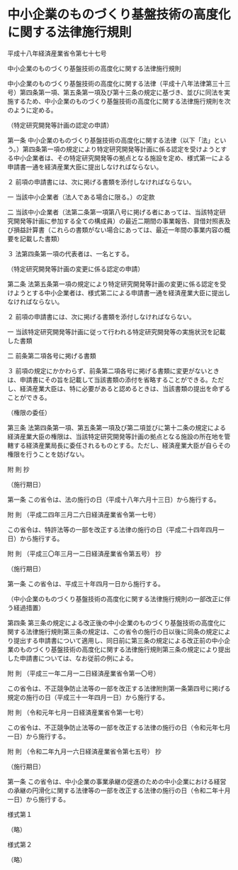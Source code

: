 # 中小企業のものづくり基盤技術の高度化に関する法律施行規則

平成十八年経済産業省令第七十七号

中小企業のものづくり基盤技術の高度化に関する法律施行規則

中小企業のものづくり基盤技術の高度化に関する法律（平成十八年法律第三十三号）第四条第一項、第五条第一項及び第十三条の規定に基づき、並びに同法を実施するため、中小企業のものづくり基盤技術の高度化に関する法律施行規則を次のように定める。

（特定研究開発等計画の認定の申請）

第一条 中小企業のものづくり基盤技術の高度化に関する法律（以下「法」という。）第四条第一項の規定により特定研究開発等計画に係る認定を受けようとする中小企業者は、その特定研究開発等の拠点となる施設を定め、様式第一による申請書一通を経済産業大臣に提出しなければならない。

２ 前項の申請書には、次に掲げる書類を添付しなければならない。

一 当該中小企業者（法人である場合に限る。）の定款

二 当該中小企業者（法第二条第一項第八号に掲げる者にあっては、当該特定研究開発等計画に参加する全ての構成員）の最近二期間の事業報告、貸借対照表及び損益計算書（これらの書類がない場合にあっては、最近一年間の事業内容の概要を記載した書類）

３ 法第四条第一項の代表者は、一名とする。

（特定研究開発等計画の変更に係る認定の申請）

第二条 法第五条第一項の規定により特定研究開発等計画の変更に係る認定を受けようとする中小企業者は、様式第二による申請書一通を経済産業大臣に提出しなければならない。

２ 前項の申請書には、次に掲げる書類を添付しなければならない。

一 当該特定研究開発等計画に従って行われる特定研究開発等の実施状況を記載した書類

二 前条第二項各号に掲げる書類

３ 前項の規定にかかわらず、前条第二項各号に掲げる書類に変更がないときは、申請書にその旨を記載して当該書類の添付を省略することができる。ただし、経済産業大臣は、特に必要があると認めるときは、当該書類の提出を命ずることができる。

（権限の委任）

第三条 法第四条第一項、第五条第一項及び第二項並びに第十二条の規定による経済産業大臣の権限は、当該特定研究開発等計画の拠点となる施設の所在地を管轄する経済産業局長に委任されるものとする。ただし、経済産業大臣が自らその権限を行うことを妨げない。

附 則 抄

（施行期日）

第一条 この省令は、法の施行の日（平成十八年六月十三日）から施行する。

附 則 （平成二四年三月二六日経済産業省令第一七号）

この省令は、特許法等の一部を改正する法律の施行の日（平成二十四年四月一日）から施行する。

附 則 （平成三〇年三月一二日経済産業省令第五号） 抄

（施行期日）

第一条 この省令は、平成三十年四月一日から施行する。

（中小企業のものづくり基盤技術の高度化に関する法律施行規則の一部改正に伴う経過措置）

第四条 第三条の規定による改正後の中小企業のものづくり基盤技術の高度化に関する法律施行規則第三条の規定は、この省令の施行の日以後に同条の規定により提出する申請書について適用し、同日前に第三条の規定による改正前の中小企業のものづくり基盤技術の高度化に関する法律施行規則第三条の規定により提出した申請書については、なお従前の例による。

附 則 （平成三一年二月一二日経済産業省令第一〇号）

この省令は、不正競争防止法等の一部を改正する法律附則第一条第四号に掲げる規定の施行の日（平成三十一年四月一日）から施行する。

附 則 （令和元年七月一日経済産業省令第一七号）

この省令は、不正競争防止法等の一部を改正する法律の施行の日（令和元年七月一日）から施行する。

附 則 （令和二年九月一六日経済産業省令第七五号） 抄

（施行期日）

第一条 この省令は、中小企業の事業承継の促進のための中小企業における経営の承継の円滑化に関する法律等の一部を改正する法律の施行の日（令和二年十月一日）から施行する。

様式第１

（略）

様式第２

（略）
